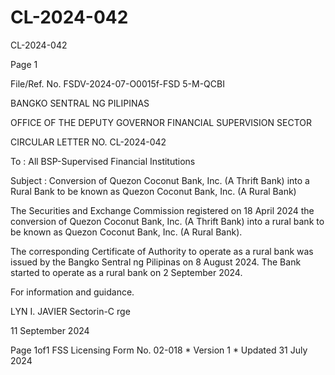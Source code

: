 # CL-2024-042

CL-2024-042

Page 1

File/Ref. No. FSDV-2024-07-O0015f-FSD 5-M-QCBI

BANGKO SENTRAL NG PILIPINAS

OFFICE OF THE DEPUTY GOVERNOR FINANCIAL SUPERVISION SECTOR

CIRCULAR LETTER NO. CL-2024-042

To : All BSP-Supervised Financial Institutions

Subject : Conversion of Quezon Coconut Bank, Inc. (A Thrift Bank) into a Rural Bank to be known as Quezon Coconut Bank, Inc. (A Rural Bank)

The Securities and Exchange Commission registered on 18 April 2024 the conversion of Quezon Coconut Bank, Inc. (A Thrift Bank) into a rural bank to be known as Quezon Coconut Bank, Inc. (A Rural Bank).

The corresponding Certificate of Authority to operate as a rural bank was issued by the Bangko Sentral ng Pilipinas on 8 August 2024. The Bank started to operate as a rural bank on 2 September 2024.

For information and guidance.



LYN I. JAVIER Sectorin-C rge

11 September 2024

Page 1of1 FSS Licensing Form No. 02-018 * Version 1 * Updated 31 July 2024